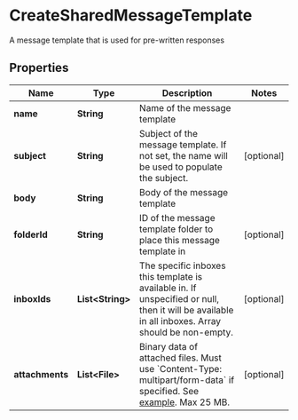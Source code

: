 

# CreateSharedMessageTemplate

A message template that is used for pre-written responses

## Properties

| Name | Type | Description | Notes |
|------------ | ------------- | ------------- | -------------|
|**name** | **String** | Name of the message template |  |
|**subject** | **String** | Subject of the message template. If not set, the name will be used to populate the subject. |  [optional] |
|**body** | **String** | Body of the message template |  |
|**folderId** | **String** | ID of the message template folder to place this message template in |  [optional] |
|**inboxIds** | **List&lt;String&gt;** | The specific inboxes this template is available in. If unspecified or null, then it will be available in all inboxes. Array should be non-empty. |  [optional] |
|**attachments** | **List&lt;File&gt;** | Binary data of attached files. Must use &#x60;Content-Type: multipart/form-data&#x60; if specified. See [example](https://dev.frontapp.com/docs/attachments-1).  Max 25 MB. |  [optional] |



